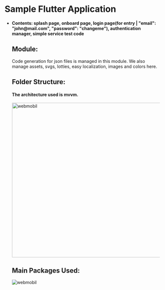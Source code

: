 
<h1>Sample Flutter Application</h1>


<ul>
<li><h4>
Contents: splash page, onboard page, login page(for entry | "email": "john@mail.com", "password": "changeme"), authentication manager, simple service test code
</h4>


  <h2>  Module: </h2>
    Code generation for json files is managed in this module. 
    We also manage assets, svgs, lotties, easy localization, images and 
    colors here.
 <h2>  Folder Structure: </h2>
 <h4>The architecture used is mvvm.</h4>
 <img height="500" alt="webmobil" src="https://github.com/onderozduyucu/A/assets/149434617/6cabf42e-9324-4a18-b141-4c432aaea8a5.jpg">
<h2>  Main Packages Used: </h2>
<img  alt="webmobil" src="https://github.com/onderozduyucu/A/assets/149434617/fed2ea9c-78a8-4eee-81e7-537fc7b7c967.jpg">

